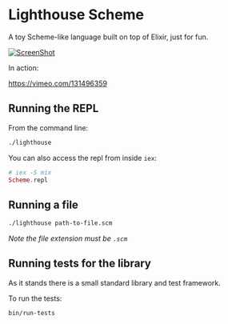 # Lighthouse Scheme

A toy Scheme-like language built on top of Elixir, just for fun.

[![ScreenShot](https://raw.githubusercontent.com/jwhiteman/lighthouse-scheme/master/resources/schemer.png)](https://vimeo.com/131496359)

In action:

https://vimeo.com/131496359

## Running the REPL

From the command line:

```bash
./lighthouse
```

You can also access the repl from inside `iex`:

```elixir
# iex -S mix
Scheme.repl
```

## Running a file

```bash
./lighthouse path-to-file.scm
```

*Note the file extension must be `.scm`*

## Running tests for the library

As it stands there is a small standard library and test framework.

To run the tests:

```bash
bin/run-tests
```
